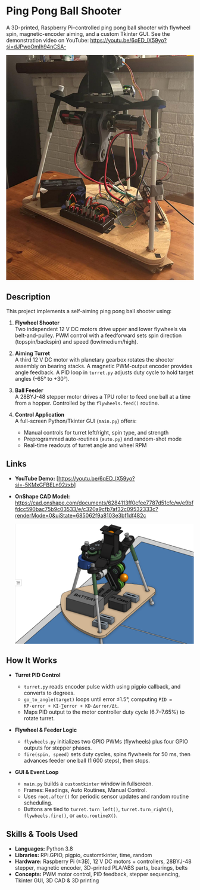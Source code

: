 # Ping Pong Ball Shooter

A 3D-printed, Raspberry Pi–controlled ping pong ball shooter with flywheel spin, magnetic-encoder aiming, and a custom Tkinter GUI. See the demonstration video on YouTube: https://youtu.be/6qED_lX59yo?si=dJPwoOmIh94nCSA-

![|Picture of Device](https://github.com/DanKim15/PONG-IT/blob/main/Picture%20of%20Device.jpg)



## Description

This project implements a self-aiming ping pong ball shooter using:

1. **Flywheel Shooter**  
   Two independent 12 V DC motors drive upper and lower flywheels via belt-and-pulley. PWM control with a feedforward sets spin direction (topspin/backspin) and speed (low/medium/high).

2. **Aiming Turret**  
   A third 12 V DC motor with planetary gearbox rotates the shooter assembly on bearing stacks. A magnetic PWM-output encoder provides angle feedback. A PID loop in `turret.py` adjusts duty cycle to hold target angles (–65° to +30°).

3. **Ball Feeder**  
   A 28BYJ-48 stepper motor drives a TPU roller to feed one ball at a time from a hopper. Controlled by the `flywheels.feed()` routine.

4. **Control Application**  
   A full-screen Python/Tkinter GUI (`main.py`) offers:
   - Manual controls for turret left/right, spin type, and strength  
   - Preprogrammed auto-routines (`auto.py`) and random-shot mode  
   - Real-time readouts of turret angle and wheel RPM  

## Links

- **YouTube Demo:** [https://youtu.be/6qED_lX59yo?si=-5KMxGFBELn92zxb]  
- **OnShape CAD Model:** https://cad.onshape.com/documents/6284113ff0cfee7787d51cfc/w/e9bffdcc590bac75b9c03533/e/c320a9cfb7af32c09532333c?renderMode=0&uiState=685062f9a8103e3bf1df482c
  
  ![|Picture of CAD](https://github.com/DanKim15/PONG-IT/blob/main/Screenshot%20of%20CAD.png)


## How It Works

- **Turret PID Control**  
  - `turret.py` reads encoder pulse width using pigpio callback, and converts to degrees.  
  - `go_to_angle(target)` loops until error ≤1.5°, computing `PID = KP·error + KI·∑error + KD·Δerror/Δt`.  
  - Maps PID output to the motor controller duty cycle (6.7–7.65%) to rotate turret.

- **Flywheel & Feeder Logic**  
  - `flywheels.py` initializes two GPIO PWMs (flywheels) plus four GPIO outputs for stepper phases.  
  - `fire(spin, speed)` sets duty cycles, spins flywheels for 50 ms, then advances feeder one ball (1 600 steps), then stops.

- **GUI & Event Loop**  
  - `main.py` builds a `customtkinter` window in fullscreen.  
  - Frames: Readings, Auto Routines, Manual Control.  
  - Uses `root.after()` for periodic sensor updates and random routine scheduling.  
  - Buttons are tied to `turret.turn_left()`, `turret.turn_right()`, `flywheels.fire()`, or `auto.routineX()`.

## Skills & Tools Used

- **Languages:** Python 3.8  
- **Libraries:** RPi.GPIO, pigpio, customtkinter, time, random  
- **Hardware:** Raspberry Pi (≥3B), 12 V DC motors + controllers, 28BYJ-48 stepper, magnetic encoder, 3D-printed PLA/ABS parts, bearings, belts  
- **Concepts:** PWM motor control, PID feedback, stepper sequencing, Tkinter GUI, 3D CAD & 3D printing  

